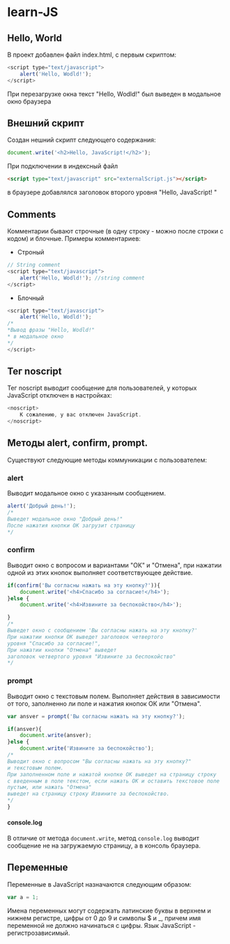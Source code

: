 # learn-JS
## Hello, World
В проект добавлен файл index.html, с первым скриптом:

```javascript
<script type="text/javascript">
    alert('Hello, Wodld!');
</script>    
```
При перезагрузке окна текст "Hello, Wodld!" был выведен в модальное окно браузера

## Внешний скрипт

Создан нешний скрипт следующего содержания:

```javascript
document.write('<h2>Hello, JavaScript!</h2>');
```
При подключении в индексный файл

```html
<script type="text/javascript" src="externalScript.js"></script> 
```
в браузере добавлялся заголовок второго уровня "Hello, JavaScript!
"
## Comments
Комментарии бывают строчные (в одну строку - можно после строки с кодом) и блочные. Примеры комментариев:

- Строный

```javascript
// String comment
<script type="text/javascript">
    alert('Hello, Wodld!'); //string comment
</script>
```
- Блочный
```javascript
<script type="text/javascript">
    alert('Hello, Wodld!'); 
/*
*Вывод фразы "Hello, Wodld!"
* в модальное окно
*/
</script>

```
## Тег noscript
Тег noscript выводит сообщение для пользователей, у которых JavaScript отключен в настройках:

```javascript
<noscript>
    К сожалению, у вас отключен JavaScript.
</noscript>
```
## Методы alert, confirm, prompt.
Существуют следующие методы коммуникации с пользователем:
### alert
Выводит модальное окно с указанным сообщением.
```javascript
alert('Добрый день!');
/*
Выведет модальное окно "Добрый день!" 
После нажатия кнопки ОК загрузит страницу
*/
```
### confirm
Выводит окно с вопросом и вариантами "ОК" и "Отмена", при нажатии одной из этих кнопок выполняет соответствующее действие.

```javascript
if(confirm('Вы согласны нажать на эту кнопку?')){
    document.write('<h4>Спасибо за согласие!</h4>');
}else {
    document.write('<h4>Извините за беспокойство</h4>');

}
/*
Выведет окно с сообщением 'Вы согласны нажать на эту кнопку?'
При нажатии кнопки ОК выведет заголовок четвертого
уровня "Спасибо за согласие!",
При нажатии кнопки "Отмена" выведет
заголовок четвертого уровня "Извините за беспокойство"
*/
```
### prompt
Выводит окно с текстовым полем. Выполняет действия в зависимости от того, заполненно ли поле и нажатия кнопок ОК или "Отмена".

```javascript
var ansver = prompt('Вы согласны нажать на эту кнопку?');

if(ansver){
    document.write(ansver);
}else {
    document.write('Извините за беспокойство');
/*
Выводит окно с вопросом "Вы согласны нажать на эту кнопку?"
и текстовым полем.
При заполненном поле и нажатой кнопке ОК выведет на страницу строку
с введенным в поле текстом, если нажать ОК и оставить текстовое поле
пустым, или нажать "Отмена"
выведет на страницу строку Извините за беспокойство.
*/
}
```
#### console.log
В отличие от метода `document.write`, метод `console.log` выводит сообщение не на загружаемую страницу, а в консоль браузера.

## Переменные

Переменные в JavaScript назначаются следующим образом:

```javascript
var a = 1;
```
Имена переменных могут содержать латинские буквы в верхнем и нижнем регистре, цифры от 0 до 9 и символы $ и _, причем имя переменной не должно начинаться с цифры.
Язык JavaScript - регистрозависимый.